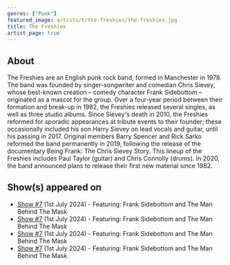 ```yaml
---
genres: ["Punk"]
featured_image: artists/t/the-freshies/the-freshies.jpg
title: The Freshies
artist_page: true
---
```

## About

The Freshies are an English punk rock band, formed in Manchester in 1978. The band was founded by singer-songwriter and comedian Chris Sievey, whose best-known creation – comedy character Frank Sidebottom – originated as a mascot for the group.
Over a four-year period between their formation and break-up in 1982, the Freshies released several singles, as well as three studio albums.
Since Sievey's death in 2010, the Freshies reformed for sporadic appearances at tribute events to their founder; these occasionally included his son Harry Sievey on lead vocals and guitar, until his passing in 2017.
Original members Barry Spencer and Rick Sarko reformed the band permanently in 2019, following the release of the documentary Being Frank: The Chris Sievey Story. This lineup of the Freshies includes Paul Taylor (guitar) and Chris Connolly (drums). In 2020, the band announced plans to release their first new material since 1982.

## Show(s) appeared on

- [Show #7](/shows/featuring-frank-sidebottom-and-the-man-behind-the-mask/) (1st July 2024) - Featuring: Frank Sidebottom and The Man Behind The Mask
- [Show #7](/shows/featuring-frank-sidebottom-and-the-man-behind-the-mask/) (1st July 2024) - Featuring: Frank Sidebottom and The Man Behind The Mask
- [Show #7](/shows/featuring-frank-sidebottom-and-the-man-behind-the-mask/) (1st July 2024) - Featuring: Frank Sidebottom and The Man Behind The Mask
- [Show #7](/shows/featuring-frank-sidebottom-and-the-man-behind-the-mask/) (1st July 2024) - Featuring: Frank Sidebottom and The Man Behind The Mask

